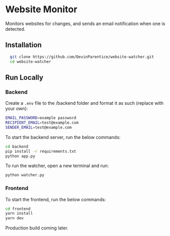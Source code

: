 # Website Monitor

Monitors websites for changes, and sends an email notification when one is detected.

## Installation

```bash
  git clone https://github.com/DevinParentice/website-watcher.git
  cd website-watcher
```

## Run Locally

### Backend

Create a `.env` file to the /backend folder and format it as such (replace with your own):

```bash
EMAIL_PASSWORD=example password
RECIPIENT_EMAIL=test@example.com
SENDER_EMAIL=test@example.com
```

To start the backend server, run the below commands:

```bash
cd backend
pip install -r requirements.txt
python app.py
```

To run the watcher, open a new terminal and run:

```bash
python watcher.py
```

### Frontend

To start the frontend, run the below commands:

```bash
cd frontend
yarn install
yarn dev
```

Production build coming later.
